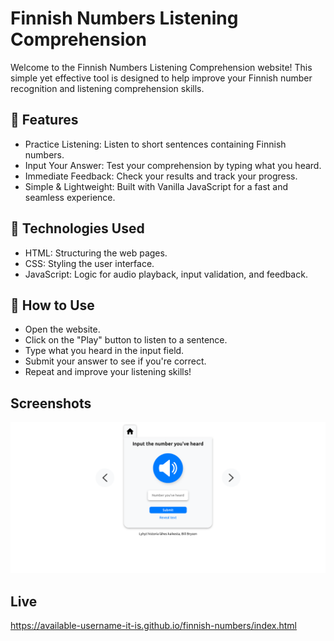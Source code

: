 # Finnish Numbers Listening Comprehension

Welcome to the Finnish Numbers Listening Comprehension website! This simple yet effective tool is designed to help improve your Finnish number recognition and listening comprehension skills.

## 🌟 Features
- Practice Listening: Listen to short sentences containing Finnish numbers.
- Input Your Answer: Test your comprehension by typing what you heard.
- Immediate Feedback: Check your results and track your progress.
- Simple & Lightweight: Built with Vanilla JavaScript for a fast and seamless experience.

## 🚀 Technologies Used
- HTML: Structuring the web pages.
- CSS: Styling the user interface.
- JavaScript: Logic for audio playback, input validation, and feedback.

## 🎯 How to Use
- Open the website.
- Click on the "Play" button to listen to a sentence.
- Type what you heard in the input field.
- Submit your answer to see if you're correct.
- Repeat and improve your listening skills!

## Screenshots
![s1](numbers.png)

## Live
https://available-username-it-is.github.io/finnish-numbers/index.html
